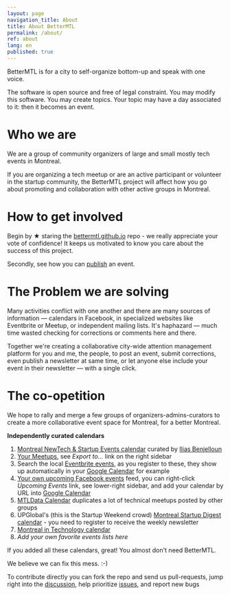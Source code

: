 ```yaml
---
layout: page
navigation_title: About
title: About BetterMTL
permalink: /about/
ref: about
lang: en
published: true
---
```



BetterMTL is for a city to self-organize bottom-up and speak with one voice.

The software is open source and free of legal constraint. You may modify this software. You may create topics. Your topic may have a day associated to it: then it becomes an event. 


# Who we are

We are a group of community organizers of large and small mostly tech events in Montreal.

If you are organizing a tech meetup or are an active participant or volunteer in the startup community, the BetterMTL project will affect how you go about promoting and collaboration with other active groups in Montreal.

# How to get involved

Begin by ★ staring the [bettermtl.github.io](https://github.com/bettermtl/bettermtl.github.io) repo - we really appreciate your vote of confidence! It keeps us motivated to know you care about the success of this project.

Secondly, see how you can [publish](/create) an event.

# The Problem we are solving

Many activities conflict with one another and there are many sources of information — calendars in Facebook, in specialized websites like Eventbrite or Meetup, or independent mailing lists. It's haphazard — much time wasted checking for corrections or comments here and there.

Together we're creating a collaborative city-wide attention management platform for you and me, the people, to post an event, submit corrections, even publish a newsletter at same time, or let anyone else include your event in their newsletter — with a single click.

# The co-opetition
We hope to rally and merge a few groups of organizers-admins-curators to create a more collaborative event space for Montreal, for a better Montreal.

**Independently curated calendars**

1. [Montreal NewTech & Startup Events calendar](http://notman.org/event-space/#mtltech) curated by [Ilias Benjelloun](https://www.linkedin.com/in/iliasbenjelloun)
1. [Your Meetups](http://www.meetup.com/find/events/?allMeetups=true&radius=50&userFreeform=Montr%C3%A9al%2C+QC&mcId=z278063&mcName=Montr%C3%A9al%2C+Qu%C3%A9bec%2C+CA&eventFilter=mysugg), see *Export to...* link on the right sidebar
1. Search the local [Eventbrite events](https://www.eventbrite.ca/d/canada--montreal/events/?crt=regular&sort=best&view=list), as you register to these, they show up automatically in your [Google Calendar](https://calendar.google.com/) for example
1. [Your own upcoming Facebook events](https://www.facebook.com/events/upcoming) feed, you can right-click *Upcoming Events* link, see lower-right sidebar, and add your calendar by URL into [Google Calendar](https://calendar.google.com/)
1. [MTLData Calendar](http://mtldata.com/calendar/) duplicates a lot of technical meetups posted by other groups
1. UPGlobal's (this is the Startup Weekend crowd) [Montreal Startup Digest calendar](https://www.startupdigest.com/digests/montreal) - you need to register to receive the weekly newsletter
1. [Montreal in Technology calendar](http://www.montrealintechnology.com/calendar/)
1. *Add your own favorite events lists here*

If you added all these calendars, great! You almost don't need BetterMTL.

We believe we can fix this mess. :-)

To contribute directly you can fork the repo and send us pull-requests, jump right into the [discussion](gitter.im/bettermtl/general), help prioritize [issues](waffle.io/bettermtl/bettermtl.github.io), and report new bugs
